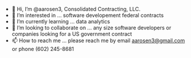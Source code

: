 - 👋 Hi, I’m @aarosen3, Consolidated Contracting, LLC.
- 👀 I’m interested in ...  software developement federal contracts
- 🌱 I’m currently learning ... data analytics
- 💞️ I’m looking to collaborate on ... any size software developers or companies looking for a US government contract
- 📫 How to reach me ... please reach me by email aarosen3@gmail.com or phone (602) 245-8681

<!---
aarosen3/aarosen3 is a ✨ special ✨ repository because its `README.md` (this file) appears on your GitHub profile.
You can click the Preview link to take a look at your changes.
--->
